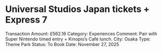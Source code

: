 # Universal Studios Japan tickets + Express 7

Transaction Amount: £562.16
Category: Experiences
Comment: Pair with Super Nintendo timed entry + Kinopio’s Café lunch. City: Osaka Type: Theme Park Status: To Book
Date: November 27, 2025
